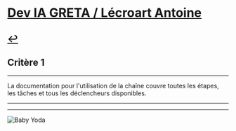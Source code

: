 
# [Dev IA GRETA / Lécroart Antoine](https://github.com/Dev-IA-2024/antoine.lecroart)

[↩️](..)
---

## Critère 1

---

La documentation pour l'utilisation de la chaîne couvre toutes les étapes, les tâches et tous les déclencheurs disponibles.

---
---
![Baby Yoda](https://images3.alphacoders.com/110/1108129.jpg)
